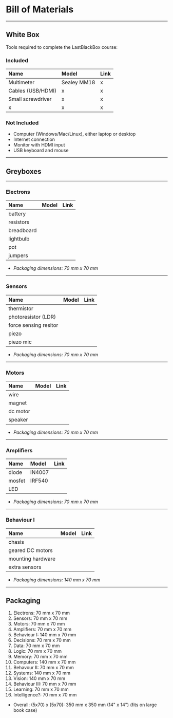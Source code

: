# Bill of Materials

----

## White Box

Tools required to complete the LastBlackBox course:

### Included

|Name                   |Model                          |Link
|:----------------------|:------------------------------|:-------------------------
|Multimeter             |Sealey MM18                    |x
|Cables (USB/HDMI)      |x                              |x
|Small screwdriver      |x                              |x
|x                      |x                              |x

### Not Included

- Computer (Windows/Mac/Linux), either laptop or desktop
- Internet connection
- Monitor with HDMI input
- USB keyboard and mouse

----

## Greyboxes

----

### Electrons

|Name                   |Model                          |Link
|:----------------------|:------------------------------|:-------------------------
|battery
|resistors
|breadboard
|lightbulb
|pot
|jumpers

- *Packaging dimensions: 70 mm x 70 mm*

----

### Sensors

|Name                   |Model                          |Link
|:----------------------|:------------------------------|:-------------------------
|thermistor
|photoresistor (LDR)
|force sensing resitor
|piezo
|piezo mic

- *Packaging dimensions: 70 mm x 70 mm*

----

### Motors

|Name                   |Model                          |Link
|:----------------------|:------------------------------|:-------------------------
|wire
|magnet
|dc motor
|speaker

- *Packaging dimensions: 70 mm x 70 mm*

----

### Amplifiers

|Name                   |Model                          |Link
|:----------------------|:------------------------------|:-------------------------
|diode                  |IN4007
|mosfet                 |IRF540
|LED

- *Packaging dimensions: 70 mm x 70 mm*

----

### Behaviour I

|Name                   |Model                          |Link
|:----------------------|:------------------------------|:-------------------------
|chasis                 |
|geared DC motors       |
|mounting hardware
|extra sensors

- *Packaging dimensions: 140 mm x 70 mm*

----

## Packaging

1. Electrons: 70 mm x 70 mm
2. Sensors: 70 mm x 70 mm
3. Motors: 70 mm x 70 mm
4. Amplifiers: 70 mm x 70 mm
5. Behaviour I: 140 mm x 70 mm
6. Decisions: 70 mm x 70 mm
7. Data: 70 mm x 70 mm
8. Logic: 70 mm x 70 mm
9. Memory: 70 mm x 70 mm
10. Computers: 140 mm x 70 mm
11. Behavour II: 70 mm x 70 mm
12. Systems: 140 mm x 70 mm
13. Vision: 140 mm x 70 mm
14. Behaviour III: 70 mm x 70 mm
15. Learning: 70 mm x 70 mm
16. Intelligence?: 70 mm x 70 mm

- Overall: (5x70) x (5x70): 350 mm x 350 mm (14" x 14") (fits on large book case)
